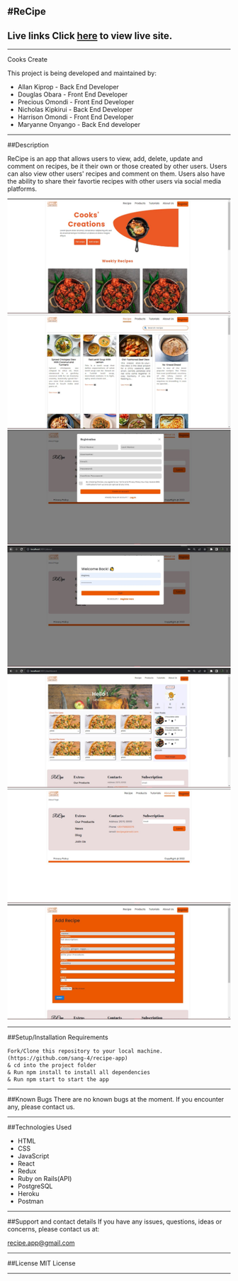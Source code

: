 #ReCipe
---
Live links
Click [here](https://recipe-app-sang-4.vercel.app/) to view live site. 
---


---
Cooks Create

This project is being developed and maintained by:
* Allan Kiprop - Back End Developer
* Douglas Obara - Front End  Developer
* Precious Omondi - Front End Developer
* Nicholas Kipkirui - Back End Developer
* Harrison Omondi - Front End Developer
* Maryanne Onyango - Back End developer
---

##Description

ReCipe is an app that allows users to view, add, delete, update and comment on recipes, be it their own or those created by other users. Users can also view other users' recipes and comment on them. Users also have the ability to share their favortie recipes with other users via social media platforms.

![alt text](./readmephotos/p1.JPG)
![alt text](./readmephotos/p2.JPG)
![alt text](./readmephotos/p3.JPG)
![alt text](./readmephotos/p4.JPG)
![alt text](./readmephotos/p7.JPG)
![alt text](./readmephotos/p5.JPG)
![alt text](./readmephotos/p6.JPG)

---

##Setup/Installation Requirements
```
Fork/Clone this repository to your local machine.(https://github.com/sang-4/recipe-app)
& cd into the project folder
& Run npm install to install all dependencies
& Run npm start to start the app
```

---

##Known Bugs
There are no known bugs at the moment. If you encounter any, please contact us.

---

##Technologies Used
* HTML
* CSS
* JavaScript
* React
* Redux
* Ruby on Rails(API)
* PostgreSQL
* Heroku
* Postman

---

##Support and contact details
If you have any issues, questions, ideas or concerns, please contact us at:

recipe.app@gmail.com

---

##License
MIT License

---
